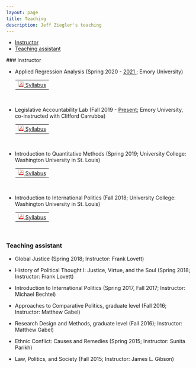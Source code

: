 ```yaml
---
layout: page
title: Teaching
description: Jeff Ziegler's teaching
---
```


<div class="navbar">
    <div class="navbar-inner">
        <ul class="nav">
            <li><a href="#instructor">Instructor</a></li>
            <li><a href="#TA">Teaching assistant</a></li>
        </ul>
    </div>
</div>
### <a name="instructor"></a>Instructor

- Applied Regression Analysis (Spring 2020 - <a href="https://jeffreyziegler.github.io/pages/QTM200teachingMaterials/" target="_blank"> 2021 </a>; Emory University)

<table style="margin-left: 25px">
  <tr><td><a href="https://www.dropbox.com/s/a72nzshjsu0qqzz/SyllabusQTM200Spring2020_public.pdf?dl=0" target="_blank"> <img src="icons16/pdf-icon.png" alt="hi" class="inline"/> Syllabus </a></td></tr>
</table><br style="line-height: 5px" />

- Legislative Accountability Lab (Fall 2019 - <a href="https://jeffreyziegler.github.io/pages/CompLegteachingMaterials/" target="_blank"> Present</a>; Emory University, co-instructed with Clifford Carrubba)

<table style="margin-left: 25px">
  <tr><td><a href="https://emory.box.com/s/9q1wx705oeebb5tm1pgiu3skj21oc8kp" target="_blank"> <img src="icons16/pdf-icon.png" alt="hi" class="inline"/> Syllabus </a></td></tr>
</table><br style="line-height: 5px" />

- Introduction to Quantitative Methods (Spring 2019; University College: Washington University in St. Louis)

<table style="margin-left: 25px">
  <tr><td><a href="https://www.dropbox.com/s/5e62lkb6ctsisii/JZ_Syllabus_QPM_Spring2019.pdf?dl=0" target="_blank"> <img src="icons16/pdf-icon.png" alt="hi" class="inline"/> Syllabus </a></td></tr>
</table><br style="line-height: 5px" />

- Introduction to International Politics (Fall 2018; University College: Washington University in St. Louis)

<table style="margin-left: 25px">
  <tr><td><a href="https://www.dropbox.com/s/k8ccp15fsb9wsar/Syllabus%20Intro%20IR%20Fall%202018.pdf?dl=0" target="_blank"> <img src="icons16/pdf-icon.png" alt="hi" class="inline"/> Syllabus </a></td></tr>
</table><br style="line-height: 5px" />

### <a name="TA"></a>Teaching assistant

- Global Justice (Spring 2018; Instructor: Frank Lovett)

- History of Political Thought I: Justice, Virtue, and the Soul (Spring 2018; Instructor: Frank Lovett)

- Introduction to International Politics (Spring 2017, Fall 2017; Instructor: Michael Bechtel)

- Approaches to Comparative Politics, graduate level (Fall 2016; Instructor: Matthew Gabel)

- Research Design and Methods, graduate level (Fall 2016); Instructor: Matthew Gabel)

- Ethnic Conflict: Causes and Remedies (Spring 2015; Instructor: Sunita Parikh)

- Law, Politics, and Society (Fall 2015; Instructor: James L. Gibson)

<link href="https://assets.calendly.com/assets/external/widget.css" rel="stylesheet">
<script src="https://assets.calendly.com/assets/external/widget.js" type="text/javascript"></script>
<script type="text/javascript">Calendly.initBadgeWidget({ url: 'https://calendly.com/jeffreymziegler/individual_meeting', text: 'Schedule time with me', color: '#00a2ff', textColor: '#ffffff', branding: true });</script>
